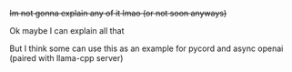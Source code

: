 ~~Im not gonna explain any of it lmao (or not soon anyways)~~

Ok maybe I can explain all that

But I think some can use this as an example for pycord and async openai (paired with llama-cpp server)

